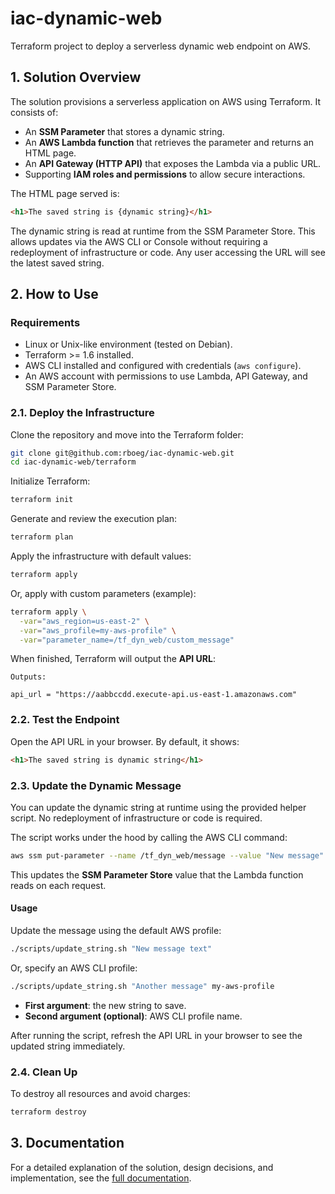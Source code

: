 # iac-dynamic-web
Terraform project to deploy a serverless dynamic web endpoint on AWS.

## 1. Solution Overview
The solution provisions a serverless application on AWS using Terraform. It consists of:

- An **SSM Parameter** that stores a dynamic string.  
- An **AWS Lambda function** that retrieves the parameter and returns an HTML page.  
- An **API Gateway (HTTP API)** that exposes the Lambda via a public URL.  
- Supporting **IAM roles and permissions** to allow secure interactions.  

The HTML page served is:

```html
<h1>The saved string is {dynamic string}</h1>
```

The dynamic string is read at runtime from the SSM Parameter Store.
This allows updates via the AWS CLI or Console without requiring a redeployment of infrastructure or code.
Any user accessing the URL will see the latest saved string.


## 2. How to Use

### Requirements

* Linux or Unix-like environment (tested on Debian).
* Terraform >= 1.6 installed.
* AWS CLI installed and configured with credentials (`aws configure`).
* An AWS account with permissions to use Lambda, API Gateway, and SSM Parameter Store.


### 2.1. Deploy the Infrastructure

Clone the repository and move into the Terraform folder:

```bash
git clone git@github.com:rboeg/iac-dynamic-web.git
cd iac-dynamic-web/terraform
```

Initialize Terraform:

```bash
terraform init
```

Generate and review the execution plan:

```bash
terraform plan
```

Apply the infrastructure with default values:

```bash
terraform apply
```

Or, apply with custom parameters (example):

```bash
terraform apply \
  -var="aws_region=us-east-2" \
  -var="aws_profile=my-aws-profile" \
  -var="parameter_name=/tf_dyn_web/custom_message"
```

When finished, Terraform will output the **API URL**:

```
Outputs:

api_url = "https://aabbccdd.execute-api.us-east-1.amazonaws.com"
```

### 2.2. Test the Endpoint

Open the API URL in your browser. By default, it shows:

```html
<h1>The saved string is dynamic string</h1>
```

### 2.3. Update the Dynamic Message

You can update the dynamic string at runtime using the provided helper script.
No redeployment of infrastructure or code is required.

The script works under the hood by calling the AWS CLI command:

```bash
aws ssm put-parameter --name /tf_dyn_web/message --value "New message" --type String --overwrite
```

This updates the **SSM Parameter Store** value that the Lambda function reads on each request.

#### Usage

Update the message using the default AWS profile:

```bash
./scripts/update_string.sh "New message text"
```

Or, specify an AWS CLI profile:

```bash
./scripts/update_string.sh "Another message" my-aws-profile
```

* **First argument**: the new string to save.
* **Second argument (optional)**: AWS CLI profile name.

After running the script, refresh the API URL in your browser to see the updated string immediately.


### 2.4. Clean Up

To destroy all resources and avoid charges:

```bash
terraform destroy
```

## 3. Documentation

For a detailed explanation of the solution, design decisions, and implementation, see the [full documentation](docs/solution.pdf).
